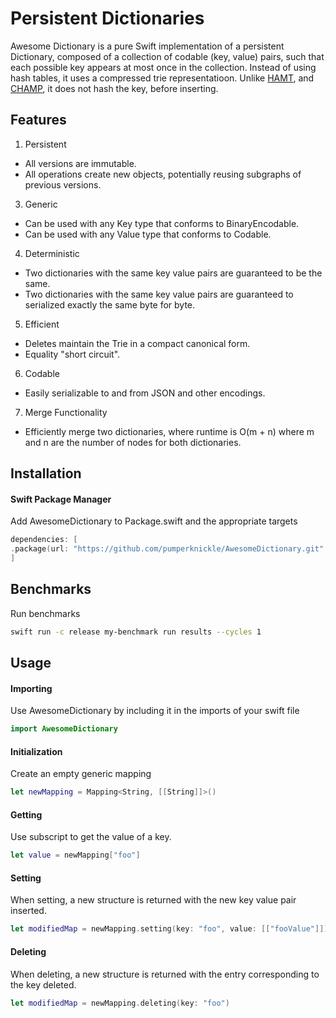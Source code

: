 # Persistent Dictionaries

Awesome Dictionary is a pure Swift implementation of a persistent Dictionary, composed of a collection of codable (key, value) pairs, such that each possible key appears at most once in the collection. Instead of using hash tables, it uses a compressed trie representatioon. Unlike [HAMT](https://en.wikipedia.org/wiki/Hash_array_mapped_trie), and [CHAMP](https://github.com/usethesource/capsule), it does not hash the key, before inserting.

## Features

1. Persistent
- All versions are immutable.
- All operations create new objects, potentially reusing subgraphs of previous versions.
3. Generic
- Can be used with any Key type that conforms to BinaryEncodable.
- Can be used with any Value type that conforms to Codable.
4. Deterministic
- Two dictionaries with the same key value pairs are guaranteed to be the same.
- Two dictionaries with the same key value pairs are guaranteed to serialized exactly the same byte for byte.
5. Efficient
- Deletes maintain the Trie in a compact canonical form.
- Equality "short circuit".
6. Codable
- Easily serializable to and from JSON and other encodings.
7. Merge Functionality
- Efficiently merge two dictionaries, where runtime is O(m + n) where m and n are the number of nodes for both dictionaries.
  
  
## Installation

#### Swift Package Manager

Add AwesomeDictionary to Package.swift and the appropriate targets

```swift
dependencies: [
.package(url: "https://github.com/pumperknickle/AwesomeDictionary.git", from: "0.0.1")
]
```

## Benchmarks

Run benchmarks
```sh
swift run -c release my-benchmark run results --cycles 1
```

## Usage

#### Importing

Use AwesomeDictionary by including it in the imports of your swift file

```swift
import AwesomeDictionary
```

#### Initialization

Create an empty generic mapping

```swift
let newMapping = Mapping<String, [[String]]>()
```

#### Getting

Use subscript to get the value of a key.

```swift
let value = newMapping["foo"]
```

#### Setting

When setting, a new structure is returned with the new key value pair inserted.

```swift
let modifiedMap = newMapping.setting(key: "foo", value: [["fooValue"]])
```

#### Deleting

When deleting, a new structure is returned with the entry corresponding to the key deleted.

```swift
let modifiedMap = newMapping.deleting(key: "foo")
```
